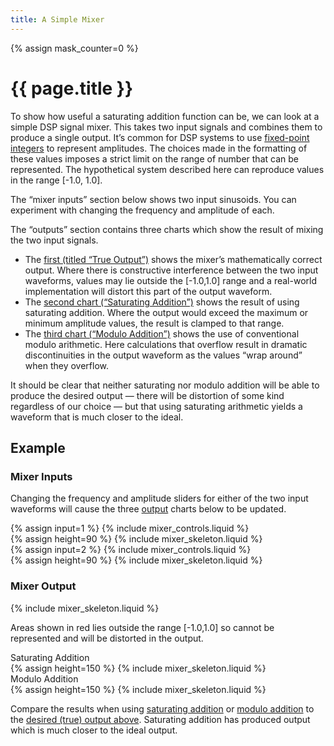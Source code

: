 ```yaml
---
title: A Simple Mixer
---
```


{% assign mask_counter=0 %}

# {{ page.title }}

<link href="mixer.css" rel="stylesheet">

To show how useful a saturating addition function can be, we can look
at a simple DSP signal mixer. This takes two input signals and combines 
them to produce a single output. It’s common for DSP systems to use
[fixed-point integers](https://en.wikipedia.org/wiki/Fixed-point_arithmetic)
to represent amplitudes. The choices made in the formatting of these values
imposes a strict limit on the range of number that can be represented. The
hypothetical system described here can reproduce values in the range
[-1.0, 1.0].

The “mixer inputs” section below shows two input sinusoids. You can experiment
with changing the frequency and amplitude of each.

The “outputs” section contains three charts which show the result of mixing the
two input signals.

- The [first (titled “True Output”)](#graphSum) shows the mixer’s mathematically
  correct output. Where there is constructive interference between the two input
  waveforms, values may lie outside the [-1.0,1.0] range and a real-world
  implementation will distort this part of the output waveform.
- The [second chart (“Saturating Addition”)](#graphSatSum) shows the result of
  using saturating addition. Where the output would exceed the maximum or
  minimum amplitude values, the result is clamped to that range.
- The [third chart (“Modulo Addition”)](#graphModSum) shows the use of
  conventional modulo arithmetic. Here calculations that overflow result in
  dramatic discontinuities in the output waveform as the values “wrap around”
  when they overflow.

It should be clear that neither saturating nor modulo addition will be able to
produce the desired output — there will be distortion of some kind regardless
of our choice — but that using saturating arithmetic yields a waveform that is
much closer to the ideal.

## Example

### Mixer Inputs

Changing the frequency and amplitude sliders for either of the two input
waveforms will cause the three [output](#mixer-output) charts below to be updated.

<div class="run">
  <div>
{% assign input=1 %}
{% include mixer_controls.liquid %}
    <div id="graph1">
{% assign height=90 %}
{% include mixer_skeleton.liquid %}
    </div>
  </div>

  <div>
{% assign input=2 %}
{% include mixer_controls.liquid %}
    <div id="graph2">
{% assign height=90 %}
{% include mixer_skeleton.liquid %}
    </div>
  </div>
</div>

### Mixer Output

<div id="graphSum">
{% include mixer_skeleton.liquid %}
</div>

Areas shown in red lies outside the range [-1.0,1.0] so cannot be represented
and will be distorted in the output.

<div class="run">
  <div>
    <div>Saturating Addition</div>
    <div id="graphSatSum">
{% assign height=150 %}
{% include mixer_skeleton.liquid %}
    </div>
  </div>
  <div>
    <div>Modulo Addition</div>
    <div id="graphModSum">
{% assign height=150 %}
{% include mixer_skeleton.liquid %}
    </div>
  </div>
</div>

Compare the results when using [saturating addition](#graphSatSum) or
[modulo addition](#graphModSum) to the
[desired (true) output above](#graphSum). Saturating addition has produced
output which is much closer to the ideal output.

<script type="module">
  import { mixerPage } from './mixer.js'
  document.addEventListener('DOMContentLoaded', mixerPage)
</script>
